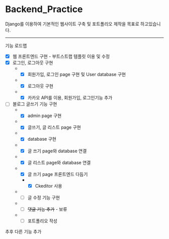 # Backend_Practice


Django를 이용하여 기본적인 웹사이트 구축 및 포트폴리오 제작을 목표로 하고있습니다.


---
기능 로드맵
- [X] 웹 프론트엔드 구현 - 부트스트랩 템플릿 이용 및 수정
- [X] 로그인, 로그아웃 구현
  * - [X] 회원가입, 로그인 page 구현 및 User database 구현
  * - [X] 로그아웃 구현
  * - [X] 카카오 API를 이용, 회원가입, 로그인기능 추가
- [ ] 블로그 글쓰기 기능 구현
  * - [x] admin page 구현
  * - [x] 글쓰기, 글 리스트 page 구현
  * - [x] database 구현
  * - [X] 글 쓰기 page와 database 연결
  * - [X] 글 리스트 page와 database 연결
  * - [X] 글 쓰기 page 프론트엔드 다듬기
    * - [X] Ckeditor 사용
  * - [ ] 글 수정 기능 구현
  * - [ ] ~~댓글 기능 추가~~ - 보류
  * - [ ] 포트폴리오 작성

추후 다른 기능 추가
